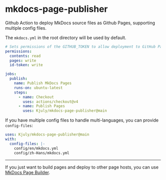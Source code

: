# mkdocs-page-publisher
Github Action to deploy MkDocs source files as Github Pages, supporting multiple config files.

The `mkdocs.yml` in the root directory will be used by default.
```yaml
# Sets permissions of the GITHUB_TOKEN to allow deployment to GitHub Pages
permissions:
  contents: read
  pages: write
  id-token: write

jobs:
  publish:
    name: Publish MkDocs Pages
    runs-on: ubuntu-latest
    steps:
      - name: Checkout
        uses: actions/checkout@v4
      - name: Publish Pages
        uses: Kjuly/mkdocs-page-publisher@main
```

If you have multiple config files to handle multi-languages, you can provide `config-files`:
```yaml
uses: Kjuly/mkdocs-page-publisher@main
with:
  config-files: |-
    config/en/mkdocs.yml
    config/zh-Hans/mkdocs.yml
```

---

If you just want to build pages and deploy to other page hosts, you can use [MkDocs Page Builder][mkdocs-page-builder].


  [mkdocs-page-builder]: https://github.com/Kjuly/mkdocs-page-builder

